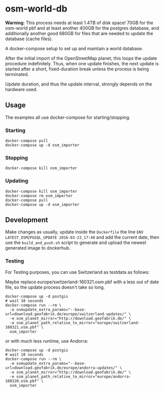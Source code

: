 # osm-world-db

**Warning**: This process needs at least 1.4TB of disk space!
70GB for the osm-world pbf and at least another 400GB for the
postgres database, and additionally another
good 680GB for files that are needed to update the database (cache files).

A docker-compose setup to set up and maintain a world database.

After the initial import of the OpenStreetMap planet, this loops the update procedure indefinitely.
Thus, when one update finishes, the next update is started after a short, fixed-duration break unless the process is being terminated.

Update duration, and thus the update interval, strongly depends on the hardware used.

## Usage

The examples all use docker-compose for starting/stopping.

### Starting

```
docker-compose pull
docker-compose up -d osm_importer
```

### Stopping

```
docker-compose kill osm_importer
```

### Updating

```
docker-compose kill osm_importer
docker-compose rm osm_importer
docker-compose pull
docker-compose up -d osm_importer
```

## Development

Make changes as usually, update inside the `Dockerfile`
the line `ENV LATEST_OSM2PGSQL_UPDATE 2016-03-23_17:40` and
add the current date, then use the `build_and_push.sh` script to
generate and upload the newest generated image to dockerhub.

### Testing

For Testing purposes, you can use Switzerland as testdata as follows:

Maybe replace europe/switzerland-160321.osm.pbf with a less out of date
file, so the update process doesn't take so long.

```
docker-compose up -d postgis
# wait 10 seconds
docker-compose run --rm \
  -e osmupdate_extra_params="--base-url=download.geofabrik.de/europe/switzerland-updates/" \
  -e osm_planet_mirror="http://download.geofabrik.de/" \
  -e osm_planet_path_relative_to_mirror="europe/switzerland-160321.osm.pbf" \
  osm_importer
```

or with much less runtime, use Andorra:

```
docker-compose up -d postgis
# wait 10 seconds
docker-compose run --rm \
  -e osmupdate_extra_params="--base-url=download.geofabrik.de/europe/andorra-updates/" \
  -e osm_planet_mirror="http://download.geofabrik.de/" \
  -e osm_planet_path_relative_to_mirror="europe/andorra-160320.osm.pbf" \
  osm_importer
```
